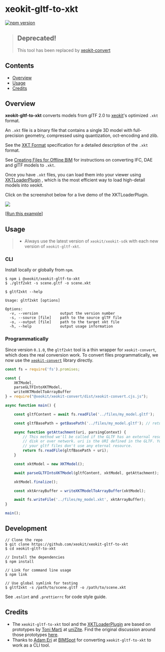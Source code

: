 # xeokit-gltf-to-xkt

[![npm version](https://badge.fury.io/js/%40xeokit%2Fxeokit-gltf-to-xkt.svg)](https://badge.fury.io/js/%40xeokit%2Fxeokit-gltf-to-xkt)

> ## Deprecated!
> This tool has been replaced by [xeokit-convert](https://github.com/xeokit/xeokit-convert)

## Contents 

- [Overview](#overview)
- [Usage](#usage)
- [Credits](#credits)

## Overview 

**xeokit-gltf-to-xkt** converts models from glTF 2.0 to
[xeokit](http://xeokit.io)'s optimized ````.xkt```` format.

An ````.xkt```` file is a binary file that contains a single 3D model with full-precision geometry, compressed using
quantization, oct-encoding and zlib.

See the [XKT Format](https://github.com/xeokit/xeokit-sdk/wiki/XKT-Format) specification for a detailed description of
the ````.xkt```` format.

See [Creating Files for Offline BIM](https://github.com/xeokit/xeokit-sdk/wiki/Creating-Files-for-Offline-BIM) for
instructions on converting IFC, DAE and glTF models to ````.xkt````.

Once you have ````.xkt```` files, you can load them into your viewer using
[XKTLoaderPlugin](https://xeokit.github.io/xeokit-sdk/docs/class/src/plugins/XKTLoaderPlugin/XKTLoaderPlugin.js~XKTLoaderPlugin.html)
, which is the most efficient way to load high-detail models into xeokit.

Click on the screenshot below for a live demo of the XKTLoaderPlugin.

<a href="https://xeokit.github.io/xeokit-sdk/examples/#loading_XKT_OTCConferenceCenter">
    <img src="http://xeokit.io/img/docs/XKTLoaderPlugin/XKTLoaderPlugin.png">
</a>

[[Run this example](https://xeokit.github.io/xeokit-sdk/examples/#loading_XKT_OTCConferenceCenter)]

## Usage

> * Always use the latest version of ````xeokit/xeokit-sdk```` with each new version of ````xeokit-gltf-xkt````.

### CLI

Install locally or globally from `npm`.

```
$ npm i @xeokit/xeokit-gltf-to-xkt
$ ./gltf2xkt -s scene.gltf -o scene.xkt
```

```
$ gltf2xkt --help

Usage: gltf2xkt [options]

Options:
  -v, --version          output the version number
  -s, --source [file]    path to the source glTF file
  -o, --output [file]    path to the target xkt file
  -h, --help             output usage information
```

### Programmatically

Since version ````0.1.0````, the ````gltf2xkt```` tool is a thin wrapper for ````xeokit-convert````, which does the
real conversion work. To convert files programmatically, we now use the [````xeokit-convert````](https://github.com/xeokit/xeokit-convert) library directly.

```javascript
const fs = require('fs').promises;

const {
    XKTModel,
    parseGLTFIntoXKTModel,
    writeXKTModelToArrayBuffer
} = require("@xeokit/xeokit-convert/dist/xeokit-convert.cjs.js");

async function main() {

    const gltfContent = await fs.readFile('../files/my_model.gltf');

    const gltfBasePath = getBasePath('../files/my_model.gltf'); // returns ../files/

    async function getAttachment(uri, parsingContext) {
        // This method we'll be called if the GLTF has an external resource. You may want to fetch them from 
        // disk or over network. uri is the URI defined in the GLTF. You can omit this callback if you know 
        // your gltf files don't use any eternal resource.
        return fs.readFile(gltfBasePath + uri);
    }

    const xktModel = new XKTModel();

    await parseGLTFIntoXKTModel(gltfContent, xktModel, getAttachment);

    xktModel.finalize();

    const xktArrayBuffer = writeXKTModelToArrayBuffer(xktModel);

    await fs.writeFile('../files/my_model.xkt', xktArrayBuffer);
}

main();
```

## Development

```
// Clone the repo
$ git clone https://github.com/xeokit/xeokit-gltf-to-xkt
$ cd xeokit-gltf-to-xkt

// Install the dependencies
$ npm install

// Link for command line usage
$ npm link

// Use global symlink for testing
$ gltf2xkt -s /path/to/scene.gltf -o /path/to/scene.xkt
```

See `.eslint` and `.prettierrc` for code style guide.

## Credits

- The ````xeokit-gltf-to-xkt```` tool and the
  [XKTLoaderPlugin](https://xeokit.github.io/xeokit-sdk/docs/class/src/plugins/XKTLoaderPlugin/XKTLoaderPlugin.js~XKTLoaderPlugin.html)
  are based on prototypes by [Toni Marti](https://github.com/tmarti) at [uniZite](https://www.unizite.com/login). Find
  the original discussion around those prototypes [here](https://github.com/xeokit/xeokit-sdk/issues/48#).
- Thanks to [Adam Eri](https://github.com/eriadam) at [BIMSpot](https://bimspot.io/) for
  converting ````xeokit-gltf-to-xkt```` to work as a CLI tool.
